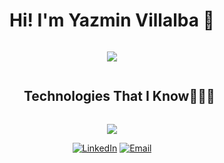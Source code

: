 <div align="center">
    <h1 style="display: inline-block">Hi! I'm Yazmin Villalba 👋</h1>
</div>
<p align="center">
  <a href="https://github.com/DenverCoder1/readme-typing-svg"><img src="https://readme-typing-svg.herokuapp.com?font=Time+New+Roman&color=%9009bf&size=25&center=true&vCenter=true&width=900&height=100&lines=Full+Stack+Developer;University+Technician+in+Computer+Application+Development"></a>
</p>

<div id="user-content-toc">
  <ul align="center">
    <summary><h2 style="display: inline-block">Technologies That I Know👩🏻‍💻</h2></summary>
  </ul>
</div>
<p align="center">
  <a href="https://skillicons.dev">
    <img src="https://skillicons.dev/icons?i=git,css,discord,docker,postgres,figma,firebase,github,html,java,js,mongodb,mysql,nodejs,postman,react,ts,vscode,angular,net,php,spring&perline=14" />
  </a>
</p>


<div align=center>
 <a href="https://www.linkedin.com/yazmin-villalba-4276a5237/" target="_blank"><img src="https://img.shields.io/static/v1?style=for-the-badge&message=LinkedIn&color=0A66C2&logo=LinkedIn&logoColor=FFFFFF&label=" alt="LinkedIn" /></a>
 <a href="mailto:yazminvillalba55@gmail.com?subject=Hi%20Yazmin,%20nice%20to%20meet%20you!" target="_blank">
  <img alt="Email" src="https://img.shields.io/static/v1?style=for-the-badge&message=Gmail&color=EA4335&logo=Gmail&logoColor=FFFFFF&label=" />
</a>

</div>
